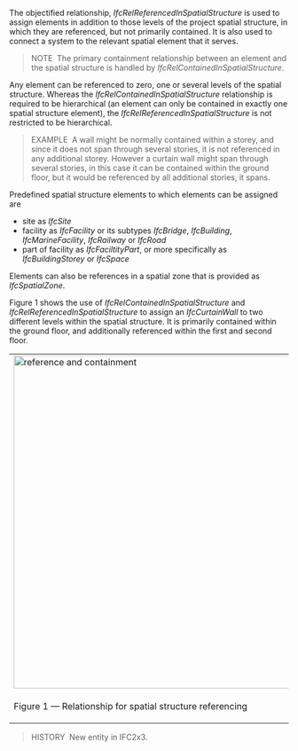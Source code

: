 The objectified relationship, _IfcRelReferencedInSpatialStructure_ is used to assign elements in addition to those levels of the project spatial structure, in which they are referenced, but not primarily contained. It is also used to connect a system to the relevant spatial element that it serves.  

> NOTE&nbsp; The primary containment relationship between an element and the spatial structure is handled by _IfcRelContainedInSpatialStructure_.  

Any element can be referenced to zero, one or several levels of the spatial structure. Whereas the _IfcRelContainedInSpatialStructure_ relationship is required to be hierarchical (an element can only be contained in exactly one spatial structure element), the _IfcRelReferencedInSpatialStructure_ is not restricted to be hierarchical.

> EXAMPLE&nbsp; A wall might be normally contained within a storey, and since it does not span through several stories, it is not referenced in any additional storey. However a curtain wall might span through several stories, in this case it can be contained within the ground floor, but it would be referenced by all additional stories, it spans.

Predefined spatial structure elements to which elements can be assigned are 

* site as _IfcSite_
* facility as _IfcFacility_ or its subtypes _IfcBridge_, _IfcBuilding_, _IfcMarineFacility_, _IfcRailway_ or _IfcRoad_
* part of facility as _IfcFaciltityPart_, or more specifically as _IfcBuildingStorey_ or _IfcSpace_

Elements can also be references in a spatial zone that is provided as _IfcSpatialZone_.
  
Figure 1 shows the use of _IfcRelContainedInSpatialStructure_ and _IfcRelReferencedInSpatialStructure_ to assign an _IfcCurtainWall_ to two different levels within the spatial structure. It is primarily contained within the ground floor, and additionally referenced within the first and second floor.

<table cellpadding="2" cellspacing="2" width="80%">
      <tbody>
        <tr valign="top">
          <td align="left" valign="top"><img src="../../../../../../figures/ifcrelreferencedinspatialstructure-fig1.png" alt="reference and containment" height="601" width="601"><br>
          </td>
        </tr>
        <tr>
          <td><p class="figure">Figure 1 &mdash; Relationship for spatial structure referencing</p></td>
        </tr>
      </tbody>
    </table>

> HISTORY&nbsp; New entity in IFC2x3.
